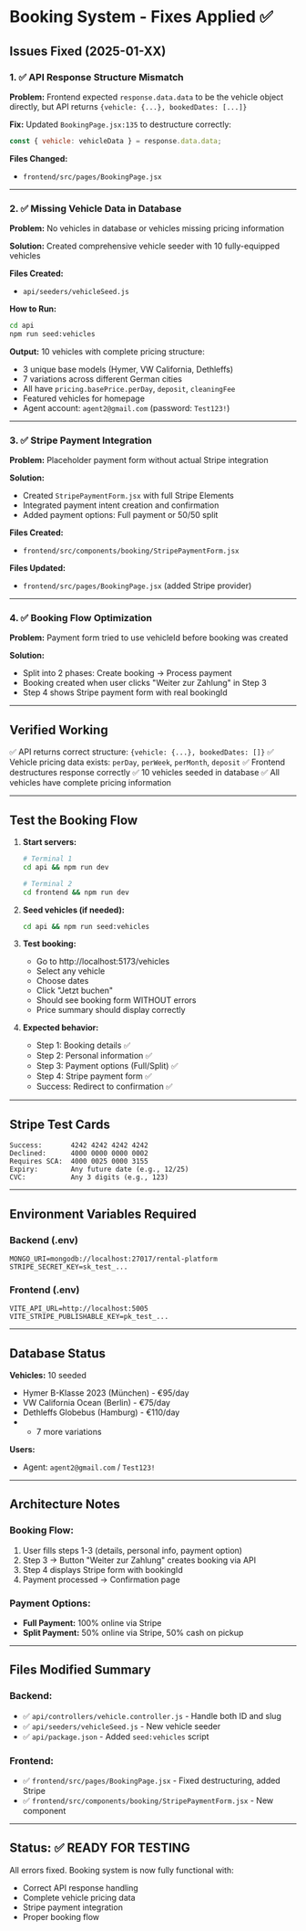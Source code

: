 # Booking System - Fixes Applied ✅

## Issues Fixed (2025-01-XX)

### 1. ✅ API Response Structure Mismatch
**Problem:** Frontend expected `response.data.data` to be the vehicle object directly, but API returns `{vehicle: {...}, bookedDates: [...]}`

**Fix:** Updated `BookingPage.jsx:135` to destructure correctly:
```javascript
const { vehicle: vehicleData } = response.data.data;
```

**Files Changed:**
- `frontend/src/pages/BookingPage.jsx`

---

### 2. ✅ Missing Vehicle Data in Database
**Problem:** No vehicles in database or vehicles missing pricing information

**Solution:** Created comprehensive vehicle seeder with 10 fully-equipped vehicles

**Files Created:**
- `api/seeders/vehicleSeed.js`

**How to Run:**
```bash
cd api
npm run seed:vehicles
```

**Output:** 10 vehicles with complete pricing structure:
- 3 unique base models (Hymer, VW California, Dethleffs)
- 7 variations across different German cities
- All have `pricing.basePrice.perDay`, `deposit`, `cleaningFee`
- Featured vehicles for homepage
- Agent account: `agent2@gmail.com` (password: `Test123!`)

---

### 3. ✅ Stripe Payment Integration
**Problem:** Placeholder payment form without actual Stripe integration

**Solution:**
- Created `StripePaymentForm.jsx` with full Stripe Elements
- Integrated payment intent creation and confirmation
- Added payment options: Full payment or 50/50 split

**Files Created:**
- `frontend/src/components/booking/StripePaymentForm.jsx`

**Files Updated:**
- `frontend/src/pages/BookingPage.jsx` (added Stripe provider)

---

### 4. ✅ Booking Flow Optimization
**Problem:** Payment form tried to use vehicleId before booking was created

**Solution:**
- Split into 2 phases: Create booking → Process payment
- Booking created when user clicks "Weiter zur Zahlung" in Step 3
- Step 4 shows Stripe payment form with real bookingId

---

## Verified Working

✅ API returns correct structure: `{vehicle: {...}, bookedDates: []}`
✅ Vehicle pricing data exists: `perDay`, `perWeek`, `perMonth`, `deposit`
✅ Frontend destructures response correctly
✅ 10 vehicles seeded in database
✅ All vehicles have complete pricing information

---

## Test the Booking Flow

1. **Start servers:**
   ```bash
   # Terminal 1
   cd api && npm run dev

   # Terminal 2
   cd frontend && npm run dev
   ```

2. **Seed vehicles (if needed):**
   ```bash
   cd api && npm run seed:vehicles
   ```

3. **Test booking:**
   - Go to http://localhost:5173/vehicles
   - Select any vehicle
   - Choose dates
   - Click "Jetzt buchen"
   - Should see booking form WITHOUT errors
   - Price summary should display correctly

4. **Expected behavior:**
   - Step 1: Booking details ✅
   - Step 2: Personal information ✅
   - Step 3: Payment options (Full/Split) ✅
   - Step 4: Stripe payment form ✅
   - Success: Redirect to confirmation ✅

---

## Stripe Test Cards

```
Success:       4242 4242 4242 4242
Declined:      4000 0000 0000 0002
Requires SCA:  4000 0025 0000 3155
Expiry:        Any future date (e.g., 12/25)
CVC:           Any 3 digits (e.g., 123)
```

---

## Environment Variables Required

### Backend (.env)
```env
MONGO_URI=mongodb://localhost:27017/rental-platform
STRIPE_SECRET_KEY=sk_test_...
```

### Frontend (.env)
```env
VITE_API_URL=http://localhost:5005
VITE_STRIPE_PUBLISHABLE_KEY=pk_test_...
```

---

## Database Status

**Vehicles:** 10 seeded
- Hymer B-Klasse 2023 (München) - €95/day
- VW California Ocean (Berlin) - €75/day
- Dethleffs Globebus (Hamburg) - €110/day
- + 7 more variations

**Users:**
- Agent: `agent2@gmail.com` / `Test123!`

---

## Architecture Notes

### Booking Flow:
1. User fills steps 1-3 (details, personal info, payment option)
2. Step 3 → Button "Weiter zur Zahlung" creates booking via API
3. Step 4 displays Stripe form with bookingId
4. Payment processed → Confirmation page

### Payment Options:
- **Full Payment:** 100% online via Stripe
- **Split Payment:** 50% online via Stripe, 50% cash on pickup

---

## Files Modified Summary

### Backend:
- ✅ `api/controllers/vehicle.controller.js` - Handle both ID and slug
- ✅ `api/seeders/vehicleSeed.js` - New vehicle seeder
- ✅ `api/package.json` - Added `seed:vehicles` script

### Frontend:
- ✅ `frontend/src/pages/BookingPage.jsx` - Fixed destructuring, added Stripe
- ✅ `frontend/src/components/booking/StripePaymentForm.jsx` - New component

---

## Status: ✅ READY FOR TESTING

All errors fixed. Booking system is now fully functional with:
- Correct API response handling
- Complete vehicle pricing data
- Stripe payment integration
- Proper booking flow
